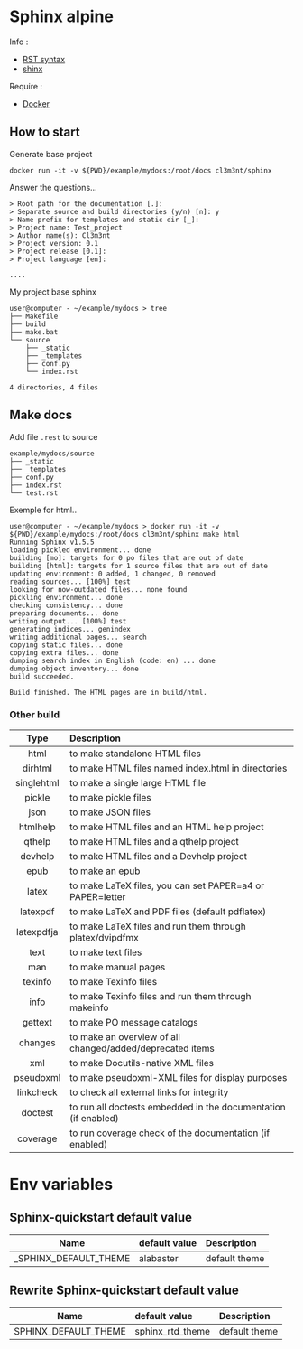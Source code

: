 # Sphinx alpine

Info :

*   [RST syntax](http://docutils.sourceforge.net/rst.html)
*   [shinx](http://www.sphinx-doc.org/en/stable/)

Require :

*   [Docker](https://www.docker.com)

## How to start

Generate base project
```
docker run -it -v ${PWD}/example/mydocs:/root/docs cl3m3nt/sphinx
```

Answer the questions...
```
> Root path for the documentation [.]:
> Separate source and build directories (y/n) [n]: y
> Name prefix for templates and static dir [_]:
> Project name: Test_project
> Author name(s): Cl3m3nt
> Project version: 0.1
> Project release [0.1]:
> Project language [en]:

....
```

My project base sphinx
```
user@computer - ~/example/mydocs > tree
├── Makefile
├── build
├── make.bat
└── source
    ├── _static
    ├── _templates
    ├── conf.py
    └── index.rst

4 directories, 4 files
```

## Make docs

Add file `.rest` to source
```
example/mydocs/source
├── _static
├── _templates
├── conf.py
├── index.rst
└── test.rst
```

Exemple for html..
```
user@computer - ~/example/mydocs > docker run -it -v ${PWD}/example/mydocs:/root/docs cl3m3nt/sphinx make html
Running Sphinx v1.5.5
loading pickled environment... done
building [mo]: targets for 0 po files that are out of date
building [html]: targets for 1 source files that are out of date
updating environment: 0 added, 1 changed, 0 removed
reading sources... [100%] test
looking for now-outdated files... none found
pickling environment... done
checking consistency... done
preparing documents... done
writing output... [100%] test
generating indices... genindex
writing additional pages... search
copying static files... done
copying extra files... done
dumping search index in English (code: en) ... done
dumping object inventory... done
build succeeded.

Build finished. The HTML pages are in build/html.
```


### Other build

| Type | Description |
| :-------: |:------|
|  html         | to make standalone HTML files |
|  dirhtml      | to make HTML files named index.html in directories |
|  singlehtml   | to make a single large HTML file |
|  pickle       | to make pickle files |
|  json         | to make JSON files |
|  htmlhelp     | to make HTML files and an HTML help project |
|  qthelp       | to make HTML files and a qthelp project |
|  devhelp      | to make HTML files and a Devhelp project |
|  epub         | to make an epub |
|  latex        | to make LaTeX files, you can set PAPER=a4 or PAPER=letter |
|  latexpdf     | to make LaTeX and PDF files (default pdflatex) |
|  latexpdfja   | to make LaTeX files and run them through platex/dvipdfmx |
|  text         | to make text files |
|  man          | to make manual pages |
|  texinfo      | to make Texinfo files |
|  info         | to make Texinfo files and run them through makeinfo |
|  gettext      | to make PO message catalogs |
|  changes      | to make an overview of all changed/added/deprecated items |
|  xml          | to make Docutils-native XML files |
|  pseudoxml    | to make pseudoxml-XML files for display purposes |
|  linkcheck    | to check all external links for integrity |
|  doctest      | to run all doctests embedded in the documentation (if enabled) |
|  coverage     | to run coverage check of the documentation (if enabled) |


# Env variables

## Sphinx-quickstart default value

| Name | default value | Description |
| :-------: |:------|:------|
| _SPHINX_DEFAULT_THEME | alabaster | default theme |

## Rewrite Sphinx-quickstart default value

| Name | default value | Description |
| :-------: |:------|:------|
| SPHINX_DEFAULT_THEME | sphinx_rtd_theme | default theme |

